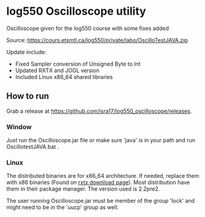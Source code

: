 # log550 Oscilloscope utility

Oscilloscope given for the log550 course with some fixes added

Source: https://cours.etsmtl.ca/log550/private/labo/OscilloTestJAVA.zip

Update include:
 * Fixed Sampler conversion of Unsigned Byte to Int
 * Updated RXTX and JOGL version
 * Included Linux x86_64 shared libraries

## How to run

Grab a release at https://github.com/isra17/log550_oscilloscope/releases.

### Window

Just run the Oscilloscope.jar file or make sure 'java' is in your path and run OscillotestJAVA.bat .

### Linux

The distributed binaries are for x86_64 architecture. If needed, replace them with x86 binaries (Found on [rxtx download page](http://rxtx.qbang.org/wiki/index.php/Download)). Most distribution have them in their package manager. The version used is 2.2pre2.

The user running Oscilloscope.jar must be member of the group 'lock' and might need to be in the 'uucp' group as well.
